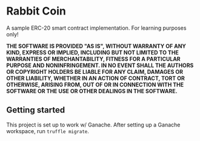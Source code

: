 # Rabbit Coin
A sample ERC-20 smart contract implementation. For learning purposes only!

**THE SOFTWARE IS PROVIDED "AS IS", WITHOUT WARRANTY OF ANY KIND, EXPRESS OR
IMPLIED, INCLUDING BUT NOT LIMITED TO THE WARRANTIES OF MERCHANTABILITY,
FITNESS FOR A PARTICULAR PURPOSE AND NONINFRINGEMENT. IN NO EVENT SHALL THE
AUTHORS OR COPYRIGHT HOLDERS BE LIABLE FOR ANY CLAIM, DAMAGES OR OTHER
LIABILITY, WHETHER IN AN ACTION OF CONTRACT, TORT OR OTHERWISE, ARISING FROM,
OUT OF OR IN CONNECTION WITH THE SOFTWARE OR THE USE OR OTHER DEALINGS IN THE
SOFTWARE.**

## Getting started
This project is set up to work w/ Ganache. After setting up a Ganache workspace, run `truffle migrate`.
